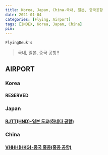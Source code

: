 ```yaml
---
title: Korea, Japan, China-국내, 일본, 중국공항
date: 2021-01-04
categories: [Flying, Airport]
tags: [INDEX, Korea, Japan, China]
pin:
---
```


`FlyingDeuk's`
>국내, 일본, 중국 공항!! <br>

## AIRPORT

### Korea

#### RESERVED

### Japan

#### [RJTT(HND)-일본 도쿄(하네다 공항)](/posts/RJTT-HND/)

### China

#### [VHHH(HKG)-중국 홍콩(홍콩 공항)](/posts/VHHH-HKG/)
